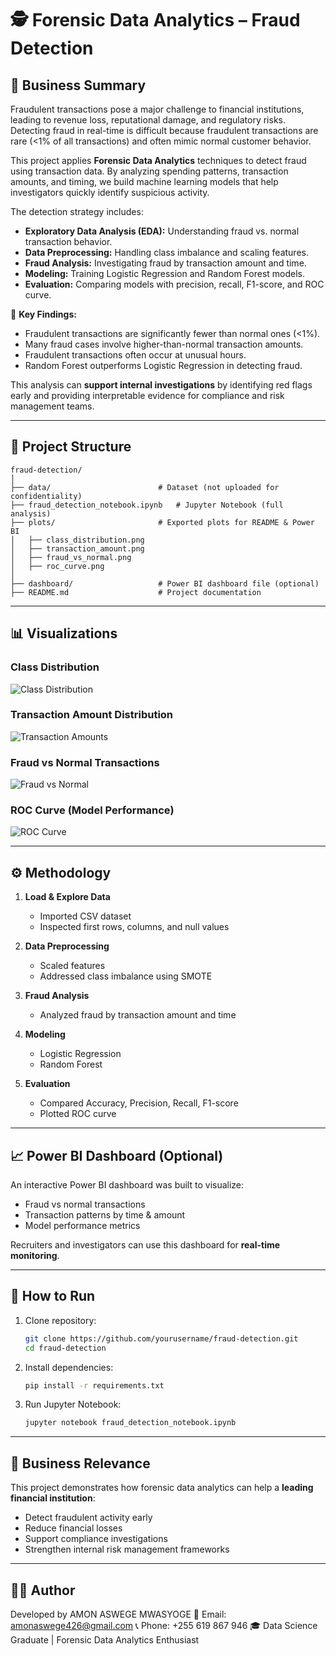 # 🕵️ Forensic Data Analytics – Fraud Detection  

## 📌 Business Summary  
Fraudulent transactions pose a major challenge to financial institutions, leading to revenue loss, reputational damage, and regulatory risks. Detecting fraud in real-time is difficult because fraudulent transactions are rare (<1% of all transactions) and often mimic normal customer behavior.  

This project applies **Forensic Data Analytics** techniques to detect fraud using transaction data. By analyzing spending patterns, transaction amounts, and timing, we build machine learning models that help investigators quickly identify suspicious activity.  

The detection strategy includes:  
- **Exploratory Data Analysis (EDA):** Understanding fraud vs. normal transaction behavior.  
- **Data Preprocessing:** Handling class imbalance and scaling features.  
- **Fraud Analysis:** Investigating fraud by transaction amount and time.  
- **Modeling:** Training Logistic Regression and Random Forest models.  
- **Evaluation:** Comparing models with precision, recall, F1-score, and ROC curve.  

🔑 **Key Findings:**  
- Fraudulent transactions are significantly fewer than normal ones (<1%).  
- Many fraud cases involve higher-than-normal transaction amounts.  
- Fraudulent transactions often occur at unusual hours.  
- Random Forest outperforms Logistic Regression in detecting fraud.  

This analysis can **support internal investigations** by identifying red flags early and providing interpretable evidence for compliance and risk management teams.  

---

## 📂 Project Structure  
```
fraud-detection/
│
├── data/                        # Dataset (not uploaded for confidentiality)
├── fraud_detection_notebook.ipynb   # Jupyter Notebook (full analysis)
├── plots/                       # Exported plots for README & Power BI
│   ├── class_distribution.png
│   ├── transaction_amount.png
│   ├── fraud_vs_normal.png
│   ├── roc_curve.png
│
├── dashboard/                   # Power BI dashboard file (optional)
├── README.md                    # Project documentation
```

---

## 📊 Visualizations  

### Class Distribution  
![Class Distribution](plots/class_distribution.png)  

### Transaction Amount Distribution  
![Transaction Amounts](plots/transaction_amount.png)  

### Fraud vs Normal Transactions  
![Fraud vs Normal](plots/fraud_vs_normal.png)  

### ROC Curve (Model Performance)  
![ROC Curve](plots/roc_curve.png)  

---

## ⚙️ Methodology  

1. **Load & Explore Data**  
   - Imported CSV dataset  
   - Inspected first rows, columns, and null values  

2. **Data Preprocessing**  
   - Scaled features  
   - Addressed class imbalance using SMOTE  

3. **Fraud Analysis**  
   - Analyzed fraud by transaction amount and time  

4. **Modeling**  
   - Logistic Regression  
   - Random Forest  

5. **Evaluation**  
   - Compared Accuracy, Precision, Recall, F1-score  
   - Plotted ROC curve  

---

## 📈 Power BI Dashboard (Optional)  
An interactive Power BI dashboard was built to visualize:  
- Fraud vs normal transactions  
- Transaction patterns by time & amount  
- Model performance metrics  

Recruiters and investigators can use this dashboard for **real-time monitoring**.  

---

## 🚀 How to Run  

1. Clone repository:  
   ```bash
   git clone https://github.com/yourusername/fraud-detection.git
   cd fraud-detection
   ```

2. Install dependencies:  
   ```bash
   pip install -r requirements.txt
   ```

3. Run Jupyter Notebook:  
   ```bash
   jupyter notebook fraud_detection_notebook.ipynb
   ```

---

## 🏦 Business Relevance  
This project demonstrates how forensic data analytics can help a **leading financial institution**:  
- Detect fraudulent activity early  
- Reduce financial losses  
- Support compliance investigations  
- Strengthen internal risk management frameworks  

---

## 👨‍💻 Author  
Developed by AMON ASWEGE MWASYOGE 
📧 Email: amonaswege426@gmail.com 
📞 Phone: +255 619 867 946
🎓 Data Science Graduate | Forensic Data Analytics Enthusiast  
